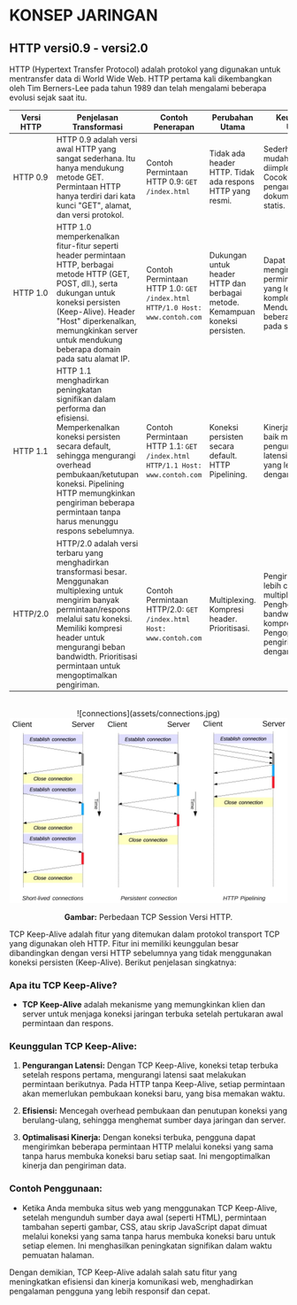 # KONSEP JARINGAN

## HTTP versi0.9 - versi2.0

HTTP (Hypertext Transfer Protocol) adalah protokol yang digunakan untuk mentransfer data di World Wide Web. HTTP pertama kali dikembangkan oleh Tim Berners-Lee pada tahun 1989 dan telah mengalami beberapa evolusi sejak saat itu.

| Versi HTTP | Penjelasan Transformasi | Contoh Penerapan | Perubahan Utama | Keunggulan Utama |
|------------|--------------------------|-------------------|-----------------|------------------|
| HTTP 0.9   | HTTP 0.9 adalah versi awal HTTP yang sangat sederhana. Itu hanya mendukung metode GET. Permintaan HTTP hanya terdiri dari kata kunci "GET", alamat, dan versi protokol. | Contoh Permintaan HTTP 0.9: `GET /index.html` | Tidak ada header HTTP. Tidak ada respons HTTP yang resmi. | Sederhana dan mudah diimplementasikan. Cocok untuk kasus pengambilan dokumen teks statis. |
| HTTP 1.0   | HTTP 1.0 memperkenalkan fitur-fitur seperti header permintaan HTTP, berbagai metode HTTP (GET, POST, dll.), serta dukungan untuk koneksi persisten (Keep-Alive). Header "Host" diperkenalkan, memungkinkan server untuk mendukung beberapa domain pada satu alamat IP. | Contoh Permintaan HTTP 1.0: `GET /index.html HTTP/1.0 Host: www.contoh.com` | Dukungan untuk header HTTP dan berbagai metode. Kemampuan koneksi persisten. | Dapat mengirimkan permintaan HTTP yang lebih kompleks. Mendukung beberapa domain pada satu server. |
| HTTP 1.1   | HTTP 1.1 menghadirkan peningkatan signifikan dalam performa dan efisiensi. Memperkenalkan koneksi persisten secara default, sehingga mengurangi overhead pembukaan/ketutupan koneksi. Pipelining HTTP memungkinkan pengiriman beberapa permintaan tanpa harus menunggu respons sebelumnya. | Contoh Permintaan HTTP 1.1: `GET /index.html HTTP/1.1 Host: www.contoh.com` | Koneksi persisten secara default. HTTP Pipelining. | Kinerja yang lebih baik melalui pengurangan latensi. Pengiriman yang lebih efisien dengan pipelining. |
| HTTP/2.0   | HTTP/2.0 adalah versi terbaru yang menghadirkan transformasi besar. Menggunakan multiplexing untuk mengirim banyak permintaan/respons melalui satu koneksi. Memiliki kompresi header untuk mengurangi beban bandwidth. Prioritisasi permintaan untuk mengoptimalkan pengiriman. | Contoh Permintaan HTTP/2.0: `GET /index.html Host: www.contoh.com` | Multiplexing. Kompresi header. Prioritisasi. | Pengiriman yang lebih cepat melalui multiplexing. Penghematan bandwidth dengan kompresi header. Pengoptimalan pengiriman dengan prioritisasi. |

<br/>

<div align="center">
  ![connections](assets/connections.jpg)
  <img src="assets/connections.jpg">
  <p><strong>Gambar:</strong> Perbedaan TCP Session Versi HTTP.</p>
</div>

TCP Keep-Alive adalah fitur yang ditemukan dalam protokol transport TCP yang digunakan oleh HTTP. Fitur ini memiliki keunggulan besar dibandingkan dengan versi HTTP sebelumnya yang tidak menggunakan koneksi persisten (Keep-Alive). Berikut penjelasan singkatnya:

### Apa itu TCP Keep-Alive?

- **TCP Keep-Alive** adalah mekanisme yang memungkinkan klien dan server untuk menjaga koneksi jaringan terbuka setelah pertukaran awal permintaan dan respons.

### Keunggulan TCP Keep-Alive:

1. **Pengurangan Latensi:** Dengan TCP Keep-Alive, koneksi tetap terbuka setelah respons pertama, mengurangi latensi saat melakukan permintaan berikutnya. Pada HTTP tanpa Keep-Alive, setiap permintaan akan memerlukan pembukaan koneksi baru, yang bisa memakan waktu.

2. **Efisiensi:** Mencegah overhead pembukaan dan penutupan koneksi yang berulang-ulang, sehingga menghemat sumber daya jaringan dan server.

3. **Optimalisasi Kinerja:** Dengan koneksi terbuka, pengguna dapat mengirimkan beberapa permintaan HTTP melalui koneksi yang sama tanpa harus membuka koneksi baru setiap saat. Ini mengoptimalkan kinerja dan pengiriman data.

### Contoh Penggunaan:

- Ketika Anda membuka situs web yang menggunakan TCP Keep-Alive, setelah mengunduh sumber daya awal (seperti HTML), permintaan tambahan seperti gambar, CSS, atau skrip JavaScript dapat dimuat melalui koneksi yang sama tanpa harus membuka koneksi baru untuk setiap elemen. Ini menghasilkan peningkatan signifikan dalam waktu pemuatan halaman.

Dengan demikian, TCP Keep-Alive adalah salah satu fitur yang meningkatkan efisiensi dan kinerja komunikasi web, menghadirkan pengalaman pengguna yang lebih responsif dan cepat.

